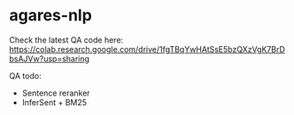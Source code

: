 # agares-nlp
Check the latest QA code here: https://colab.research.google.com/drive/1fgTBqYwHAtSsE5bzQXzVgK7BrDbsAJVw?usp=sharing

QA todo:
  - Sentence reranker
  - InferSent + BM25
